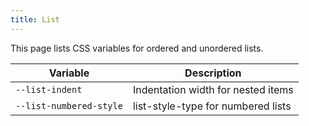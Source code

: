 ```yaml
---
title: List
---
```


This page lists CSS variables for ordered and unordered lists.

| Variable | Description |
| -------- | -------- |
| `--list-indent` | Indentation width for nested items |
| `--list-numbered-style` | list-style-type for numbered lists |